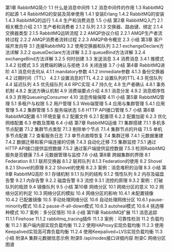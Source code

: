 第1章  RabbitMQ简介
1.1  什么是消息中间件
1.2  消息中间件的作用
1.3  RabbitMQ的起源
1.4  RabbitMQ的安装及简单使用
1.4.1  安装Erlang
1.4.2  RabbitMQ的安装
1.4.3  RabbitMQ的运行
1.4.4  生产和消费消息
1.5  小结
第2章  RabbitMQ入门
2.1  相关概念介绍
2.1.1  生产者和消费者
2.1.2  队列
2.1.3  交换器、路由键、绑定
2.1.4  交换器类型
2.1.5  RabbitMQ运转流程
2.2  AMQP协议介绍
2.2.1  AMQP生产者流转过程
2.2.2  AMQP消费者流转过程
2.2.3  AMQP命令概览
2.3  小结
第3章  客户端开发向导
3.1  连接RabbitMQ
3.2  使用交换器和队列
3.2.1  exchangeDeclare方法详解
3.2.2  queueDeclare方法详解
3.2.3  queueBind方法详解
3.2.4  exchangeBind方法详解
3.2.5  何时创建
3.3  发送消息
3.4  消费消息
3.4.1  推模式
3.4.2  拉模式
3.5  消费端的确认与拒绝
3.6  关闭连接
3.7  小结
第4章  RabbitMQ进阶
4.1  消息何去何从
4.1.1  mandatory参数
4.1.2  immediate参数
4.1.3  备份交换器
4.2  过期时间（TTL）
4.2.1  设置消息的TTL
4.2.2  设置队列的TTL
4.3  死信队列
4.4  延迟队列
4.5  优先级队列
4.6  RPC实现
4.7  持久化
4.8  生产者确认
4.8.1  事务机制
4.8.2  发送方确认机制
4.9  消费端要点介绍
4.9.1  消息分发
4.9.2  消息顺序性
4.9.3  弃用QueueingConsumer
4.10  消息传输保障
4.11  小结
第5章  RabbitMQ管理
5.1  多租户与权限
5.2  用户管理
5.3  Web端管理
5.4  应用与集群管理
5.4.1  应用管理
5.4.2  集群管理
5.5  服务端状态
5.6  HTTP API接口管理
5.7  小结
第6章  RabbitMQ配置
6.1  环境变量
6.2  配置文件
6.2.1  配置项
6.2.2  配置加密
6.2.3  优化网络配置
6.3  参数及策略
6.4  小结
第7章  RabbitMQ运维
7.1  集群搭建
7.1.1  多机多节点配置
7.1.2  集群节点类型
7.1.3  剔除单个节点
7.1.4  集群节点的升级
7.1.5  单机多节点配置
7.2  查看服务日志
7.3  单节点故障恢复
7.4  集群迁移
7.4.1  元数据重建
7.4.2  数据迁移和客户端连接的切换
7.4.3  自动化迁移
7.5  集群监控
7.5.1  通过HTTP API接口提供监控数据
7.5.2  通过客户端提供监控数据
7.5.3  检测RabbitMQ服务是否健康
7.5.4  元数据管理与监控
7.6  小结
第8章  跨越集群的界限
8.1  Federation
8.1.1  联邦交换器
8.1.2  联邦队列
8.1.3  Federation的使用
8.2  Shovel
8.2.1  Shovel的原理
8.2.2  Shovel的使用
8.2.3  案例：消息堆积的治理
8.3  小结
第9章  RabbitMQ高阶
9.1  存储机制
9.1.1  队列的结构
9.1.2  惰性队列
9.2  内存及磁盘告警
9.2.1  内存告警
9.2.2  磁盘告警
9.3  流控
9.3.1  流控的原理
9.3.2  案例：打破队列的瓶颈
9.4  镜像队列
9.5  小结
第10章  网络分区
10.1  网络分区的意义
10.2  网络分区的判定
10.3  网络分区的模拟
10.4  网络分区的影响
10.4.1  未配置镜像
10.4.2  已配置镜像
10.5  手动处理网络分区
10.6  自动处理网络分区
10.6.1  pause-minority模式
10.6.2  pause-if-all-down模式
10.6.3  autoheal模式
10.6.4  挑选哪种模式
10.7  案例：多分区情形
10.8  小结
第11章  RabbitMQ扩展
11.1  消息追踪
11.1.1  Firehose
11.1.2  rabbitmq_tracing插件
11.1.3  案例：可靠性检测
11.2  负载均衡
11.2.1  客户端内部实现负载均衡
11.2.2  使用HAProxy实现负载均衡
11.2.3  使用Keepalived实现高可靠负载均衡
11.2.4  使用Keepalived+LVS实现负载均衡
11.3  小结
附录A  集群元数据信息示例
附录B  /api/nodes接口详细内容
附录C  网络分区图谱